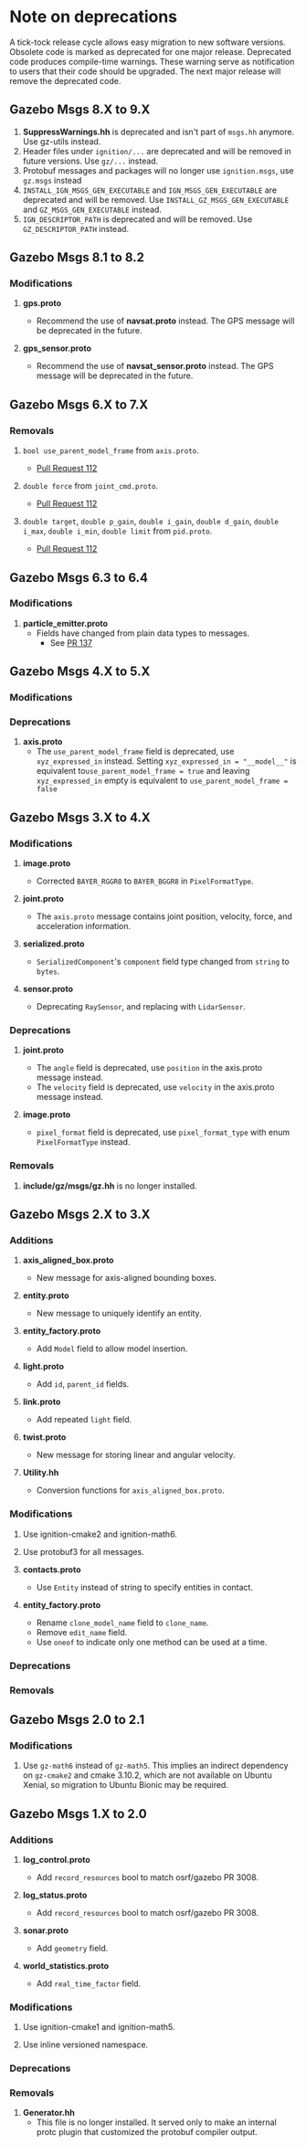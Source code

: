 # Note on deprecations
A tick-tock release cycle allows easy migration to new software versions.
Obsolete code is marked as deprecated for one major release.
Deprecated code produces compile-time warnings. These warning serve as
notification to users that their code should be upgraded. The next major
release will remove the deprecated code.

## Gazebo Msgs 8.X to 9.X

1. **SuppressWarnings.hh** is deprecated and isn't part of `msgs.hh` anymore.
   Use gz-utils instead.
2. Header files under `ignition/...` are deprecated and will be removed in future versions.
   Use `gz/...` instead.
3. Protobuf messages and packages will no longer use `ignition.msgs`, use `gz.msgs` instead
4. `INSTALL_IGN_MSGS_GEN_EXECUTABLE` and `IGN_MSGS_GEN_EXECUTABLE` are deprecated and will be removed. Use `INSTALL_GZ_MSGS_GEN_EXECUTABLE` and `GZ_MSGS_GEN_EXECUTABLE` instead.
5. `IGN_DESCRIPTOR_PATH` is deprecated and will be removed. Use `GZ_DESCRIPTOR_PATH` instead.

## Gazebo Msgs 8.1 to 8.2

### Modifications

1. **gps.proto**
    + Recommend the use of **navsat.proto** instead. The GPS message will be deprecated in the future.

1. **gps_sensor.proto**
    + Recommend the use of **navsat_sensor.proto** instead. The GPS message will be deprecated in the future.

## Gazebo Msgs 6.X to 7.X

### Removals

1. `bool use_parent_model_frame` from `axis.proto`.
    * [Pull Request 112](https://github.com/gazebosim/gz-msgs/pull/112/files)

1. `double force` from `joint_cmd.proto`.
    * [Pull Request 112](https://github.com/gazebosim/gz-msgs/pull/112/files)

1. `double target`, `double p_gain`, `double i_gain`, `double d_gain`,
   `double i_max`, `double i_min`, `double limit` from `pid.proto`.
    * [Pull Request 112](https://github.com/gazebosim/gz-msgs/pull/112/files)

## Gazebo Msgs 6.3 to 6.4

### Modifications

1. **particle_emitter.proto**
   + Fields have changed from plain data types to messages.
       * See [PR 137](https://github.com/gazebosim/gz-msgs/pull/137)

## Gazebo Msgs 4.X to 5.X

### Modifications


### Deprecations

1. **axis.proto**
    + The `use_parent_model_frame` field is deprecated, use `xyz_expressed_in` instead. Setting `xyz_expressed_in = "__model__"` is equivalent to`use_parent_model_frame = true` and leaving `xyz_expressed_in` empty is equivalent to `use_parent_model_frame = false`

## Gazebo Msgs 3.X to 4.X

### Modifications

1. **image.proto**
    + Corrected `BAYER_RGGR8` to `BAYER_BGGR8` in `PixelFormatType`.

1. **joint.proto**
    + The `axis.proto` message contains joint position, velocity, force, and
    acceleration information.

1. **serialized.proto**
    + `SerializedComponent`'s `component` field type changed from `string` to `bytes`.

1. **sensor.proto**
    + Deprecating `RaySensor`, and replacing with `LidarSensor`.

### Deprecations

1. **joint.proto**
    + The `angle` field is deprecated, use `position` in the axis.proto
    message instead.
    + The `velocity` field is deprecated, use `velocity` in the axis.proto
    message instead.

1. **image.proto**
    + `pixel_format` field is deprecated, use `pixel_format_type` with enum `PixelFormatType` instead.

### Removals

1.  **include/gz/msgs/gz.hh** is no longer installed.

## Gazebo Msgs 2.X to 3.X

### Additions

1. **axis\_aligned\_box.proto**
    + New message for axis-aligned bounding boxes.

1. **entity.proto**
    + New message to uniquely identify an entity.

1. **entity\_factory.proto**
    + Add `Model` field to allow model insertion.

1. **light.proto**
    + Add `id`, `parent_id` fields.

1. **link.proto**
    + Add repeated `light` field.

1. **twist.proto**
    + New message for storing linear and angular velocity.

1. **Utility.hh**
    + Conversion functions for `axis_aligned_box.proto`.

### Modifications

1. Use ignition-cmake2 and ignition-math6.

1. Use protobuf3 for all messages.

1. **contacts.proto**
    + Use `Entity` instead of string to specify entities in contact.

1. **entity\_factory.proto**
    + Rename `clone_model_name` field to `clone_name`.
    + Remove `edit_name` field.
    + Use `oneof` to indicate only one method can be used at a time.

### Deprecations

### Removals


## Gazebo Msgs 2.0 to 2.1

### Modifications

1. Use `gz-math6` instead of `gz-math5`.
    This implies an indirect dependency on `gz-cmake2` and cmake 3.10.2,
    which are not available on Ubuntu Xenial, so migration to Ubuntu Bionic may
    be required.

## Gazebo Msgs 1.X to 2.0

### Additions

1. **log\_control.proto**
    + Add `record_resources` bool to match osrf/gazebo PR 3008.

1. **log\_status.proto**
    + Add `record_resources` bool to match osrf/gazebo PR 3008.

1. **sonar.proto**
    + Add `geometry` field.

1. **world\_statistics.proto**
    + Add `real_time_factor` field.

### Modifications

1. Use ignition-cmake1 and ignition-math5.

1. Use inline versioned namespace.

### Deprecations

### Removals

1. **Generator.hh**
    + This file is no longer installed. It served only to make an internal
      protc plugin that customized the protobuf compiler output.
